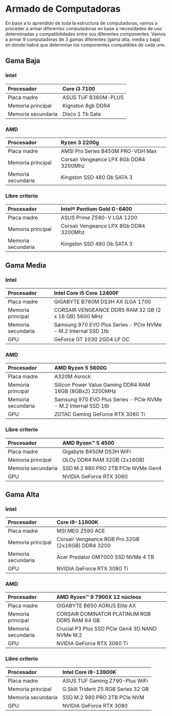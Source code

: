 
# Armado de Computadoras

En base a lo aprendido de toda la estructura de computadoras, vamos a proceder a armar diferentes computadoras en base a necesidades de uso determinadas y compatibilidades entre sus diferentes componentes.
Vamos a armar 9 computadoras de 3 gamas diferentes (gama alta, media y baja) en donde habrá que determinar los componentes compatibles de cada uno.


## Gama Baja

### Intel
| Procesador | Core i3 7100 |
|:-----------|:-------------|
| Placa madre | ASUS TUF B360M-PLUS |
| Memoria principal | Kignston 8gb DDR4 |
| Memoria secundaria | Disco 1 Tb Sata |

### AMD
| Procesador | Ryzen 3 2200g |
|:-----------|:-------------|
| Placa madre | AMSI Pro Series B450M PRO-VDH Max |
| Memoria principal | Corsair Vengeance LPX 8Gb DDR4 3200Mhz |
| Memoria secundaria | Kingston SSD 480 Gb SATA 3|

### Libre criterio
| Procesador | Intel® Pentium Gold G-6400 |
|:-----------|:-------------|
| Placa madre | ASUS Prime Z590-V LGA 1200 |
| Memoria principal | Corsair Vengeance LPX 8Gb DDR4 3200Mhz |
| Memoria secundaria | Kingston SSD 480 Gb SATA 3 |


## Gama Media

### Intel
| Procesador | Intel Core i5 Core 12400F |
|:-----------|:-------------|
| Placa madre | GIGABYTE B760M DS3H AX (LGA 1700 |
| Memoria principal | CORSAIR VENGEANCE DDR5 RAM 32 GB (2 x 16 GB) 5600 MHz |
| Memoria secundaria | Samsung 970 EVO Plus Series - PCIe NVMe - M.2 Internal SSD 1tb |
| GPU | GeForce GT 1030 2GD4 LP OC |

### AMD
| Procesador | AMD Ryzen 5 5600G |
|:-----------|:-------------|
| Placa madre | A320M Asrock |
| Memoria principal | Silicon Power Value Gaming DDR4 RAM 16GB (8GBx2) 3200MHz |
| Memoria secundaria | Samsung 970 EVO Plus Series - PCIe NVMe - M.2 Internal SSD 1tb |
| GPU | ZOTAC Gaming GeForce RTX 3060 Ti |

### Libre criterio
| Procesador | AMD Ryzen™ 5 4500 |
|:-----------|:-------------|
| Placa madre | Gigabyte B450M DS3H WiFi |
| Memoria principal | OLOy DDR4 RAM 32GB (2x16GB) |
| Memoria secundaria | SSD M.2 980 PRO 2TB PCIe NVMe Gen4 |
| GPU | NVIDIA GeForce RTX 3060 |

## Gama Alta

### Intel
| Procesador | Core i9-11900K |
|:-----------|:-------------|
| Placa madre | MSI MEG Z590 ACE |
| Memoria principal | Corsair Vengeance RGB Pro 32GB (2x16GB) DDR4 3200 |
| Memoria secundaria | Acer Predator GM7000 SSD NVMe 4 TB |
| GPU | NVIDIA GeForce RTX 3080 Ti |

### AMD
| Procesador | AMD Ryzen™ 9 7900X 12 núcleos |
|:-----------|:-------------|
| Placa madre | GIGABYTE B650 AORUS Elite AX |
| Memoria principal | CORSAIR DOMINATOR PLATINUM RGB DDR5 RAM 64 GB |
| Memoria secundaria | Crucial P3 Plus SSD PCIe Gen4 3D NAND NVMe M.2 |
| GPU | NVIDIA GeForce RTX 3060 Ti |

### Libre criterio
| Procesador | Intel Core i9-13900K |
|:-----------|:-------------|
| Placa madre | ASUS TUF Gaming Z790-Plus WiFi |
| Memoria principal | G.Skill Trident Z5 RGB Series 32 GB |
| Memoria secundaria | SSD M.2 980 PRO 2TB PCIe NVM |
| GPU | NVIDIA GeForce RTX 3080 |
